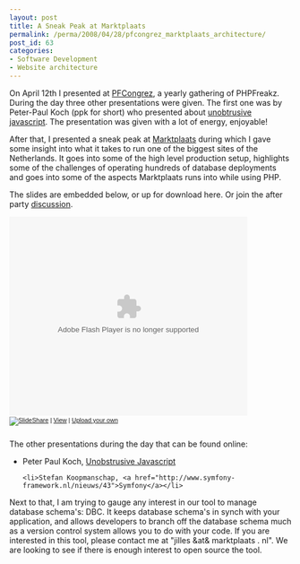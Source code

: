 ```yaml
---
layout: post
title: A Sneak Peak at Marktplaats
permalink: /perma/2008/04/28/pfcongrez_marktplaats_architecture/
post_id: 63
categories: 
- Software Development
- Website architecture
---
```


On April 12th I presented at <a href="http://www.pfcongrez.nl/2008/index.html">PFCongrez</a>, a yearly gathering of PHPFreakz. During the day three other presentations were given. The first one was by Peter-Paul Koch (ppk for short) who presented about <a href="http://www.quirksmode.org/blog/archives/2008/04/slides_pfcongre.html">unobtrusive javascript</a>. The presentation was given with a lot of energy, enjoyable!

After that, I presented a sneak peak at <a href="http://www.marktplaats.nl">Marktplaats</a> during which I gave some insight into what it takes to run one of the biggest sites of the Netherlands. It goes into some of the high level production setup, highlights some of the challenges of operating hundreds of database deployments and goes into some of the aspects Marktplaats runs into while using PHP.

The slides are embedded below, or up for download here. Or join the after party <a href="http://www.phpfreakz.nl/forum.php?forum=5&iid=1125709">discussion</a>.
<div style="width:425px;text-align:left" id="__ss_376052"><object style="margin:0px" width="425" height="355"><param name="movie" value="http://static.slideshare.net/swf/ssplayer2.swf?doc=20080410-pfcongrez-presentation-ebay-v02-1209368891974250-9"/><param name="allowFullScreen" value="true"/><param name="allowScriptAccess" value="always"/><embed src="http://static.slideshare.net/swf/ssplayer2.swf?doc=20080410-pfcongrez-presentation-ebay-v02-1209368891974250-9" type="application/x-shockwave-flash" allowscriptaccess="always" allowfullscreen="true" width="425" height="355"></embed></object><div style="font-size:11px;font-family:tahoma,arial;height:26px;padding-top:2px;"><a href="http://www.slideshare.net/?src=embed"><img src="http://static.slideshare.net/swf/logo_embd.png" style="border:0px none;margin-bottom:-5px" alt="SlideShare"/></a> | <a href="http://www.slideshare.net/ojilles/20080410-pf-congrez-presentation-e-bay-v0-2?src=embed" title="View '20080410 Pf Congrez Presentation E Bay V0 2' on SlideShare">View</a> | <a href="http://www.slideshare.net/upload?src=embed">Upload your own</a></div></div>


The other presentations during the day that can be found online:
<ul>
	<li>Peter Paul Koch, <a href="http://www.quirksmode.org/blog/archives/2008/04/slides_pfcongre.html">Unobstrusive Javascript</a></li>

	<li>Stefan Koopmanschap, <a href="http://www.symfony-framework.nl/nieuws/43">Symfony</a></li>
</ul>

Next to that, I am trying to gauge any interest in our tool to manage database schema's: DBC. It keeps database schema's in synch with your application, and allows developers to branch off the database schema much as a version control system allows you to do with your code. If you are interested in this tool, please contact me at "jilles &at& marktplaats . nl". We are looking to see if there is enough interest to open source the tool.
